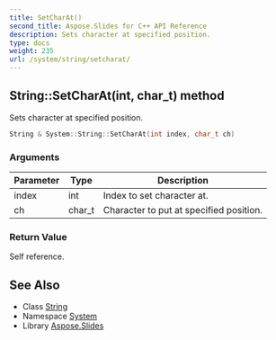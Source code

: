 ```yaml
---
title: SetCharAt()
second_title: Aspose.Slides for C++ API Reference
description: Sets character at specified position.
type: docs
weight: 235
url: /system/string/setcharat/
---
```

## String::SetCharAt(int, char_t) method


Sets character at specified position.

```cpp
String & System::String::SetCharAt(int index, char_t ch)
```


### Arguments

| Parameter | Type | Description |
| --- | --- | --- |
| index | int | Index to set character at. |
| ch | char_t | Character to put at specified position. |

### Return Value

Self reference.

## See Also

* Class [String](../)
* Namespace [System](../../)
* Library [Aspose.Slides](../../../)